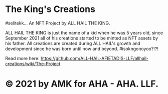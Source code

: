 # The King's Creations

#selitekk... An NFT Project by ALL HAIL THE KING.

ALL HAIL THE KING is just the name of a kid when he was 5 years old, since September 2021 all of his creations started to be minted as NFT assets by his father. All creations are created during ALL HAIL's growth and development since he was born until now and beyond. #isokngonoyoo?!?!

Read more here:
https://github.com/ALL-HAIL-AFIETADIS-LLF/allhail-creations/wiki/The-Project

# © 2021 by AMK for AHA - AHA. LLF.
